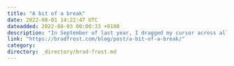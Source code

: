 ```yaml
---
title: "A bit of a break"
date: 2022-08-01 14:22:47 UTC
dateadded: 2022-08-03 00:00:33 +0100
description: "In September of last year, I dragged my cursor across all of August 2022 in Google Calendar. I gave the calendar entry the title of “Time off?” A year later, I’m actually taking that time off! Which means that for […]"
link: "https://bradfrost.com/blog/post/a-bit-of-a-break/"
category:
directory: _directory/brad-frost.md
---
```

